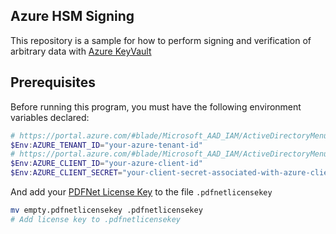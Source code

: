 ## Azure HSM Signing

This repository is a sample for how to perform signing and verification of arbitrary data with [Azure KeyVault](https://azure.microsoft.com/en-us/services/key-vault/)

## Prerequisites

Before running this program, you must have the following environment variables declared:

```PowerShell
# https://portal.azure.com/#blade/Microsoft_AAD_IAM/ActiveDirectoryMenuBlade/Overview
$Env:AZURE_TENANT_ID="your-azure-tenant-id"
# https://portal.azure.com/#blade/Microsoft_AAD_IAM/ActiveDirectoryMenuBlade/RegisteredApps
$Env:AZURE_CLIENT_ID="your-azure-client-id"
$Env:AZURE_CLIENT_SECRET="your-client-secret-associated-with-azure-client-id"
```

And add your [PDFNet License Key](https://www.pdftron.com/download-center/windows/) to the file `.pdfnetlicensekey`

```sh
mv empty.pdfnetlicensekey .pdfnetlicensekey
# Add license key to .pdfnetlicensekey
```
